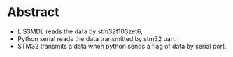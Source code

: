# Abstract
- LIS3MDL reads the data by stm32f103zet6,
- Python serial reads the data transmitted by stm32 uart.
- STM32 transmits a data when python sends a flag of data by serial port.
